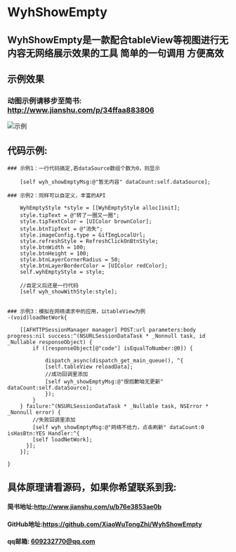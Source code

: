 # WyhShowEmpty

## WyhShowEmpty是一款配合tableView等视图进行无内容无网络展示效果的工具 简单的一句调用 方便高效


## 示例效果 


### 动图示例请移步至简书: http://www.jianshu.com/p/34ffaa883806

![示例](http://upload-images.jianshu.io/upload_images/4097230-4431fc807b524141.png?imageMogr2/auto-orient/strip%7CimageView2/2/w/1240)

## 代码示例: 

```
### 示例1：一行代码搞定,若dataSource数组个数为0，则显示

    [self wyh_showEmptyMsg:@"暂无内容" dataCount:self.dataSource];

### 示例2：同样可以自定义，丰富的API
    
    WyhEmptyStyle *style = [[WyhEmptyStyle alloc]init];
    style.tipText = @"转了一圈又一圈";
    style.tipTextColor = [UIColor brownColor];
    style.btnTipText = @"消失";
    style.imageConfig.type = GifImgLocalUrl;
    style.refreshStyle = RefreshClickOnBtnStyle;
    style.btnWidth = 100;
    style.btnHeight = 100;
    style.btnLayerCornerRadius = 50;
    style.btnLayerBorderColor = [UIColor redColor];
    self.wyhEmptyStyle = style;

    //自定义后还是一行代码
    [self wyh_showWithStyle:style];


### 示例3：模拟在网络请求中的应用，以tableView为例
-(void)loadNetWork{

    [[AFHTTPSessionManager manager] POST:url parameters:body progress:nil success:^(NSURLSessionDataTask * _Nonnull task, id  _Nullable responseObject) {
        if ([responseObject[@"code"] isEqualToNumber:@0]) {

            dispatch_async(dispatch_get_main_queue(), ^{
            [self.tableView reloadData];
            //成功回调里添加
            [self wyh_showEmptyMsg:@"很抱歉咱无更新" dataCount:self.dataSource];
            });
        }
    } failure:^(NSURLSessionDataTask * _Nullable task, NSError * _Nonnull error) {
        //失败回调里添加
        [self wyh_showEmptyMsg:@"网络不给力，点击刷新" dataCount:0 isHasBtn:YES Handler:^{
        [self loadNetWork];
      }];
    }];

}
```


## 具体原理请看源码，如果你希望联系到我:

####   简书地址:http://www.jianshu.com/u/b76e3853ae0b
#### GitHub地址:https://github.com/XiaoWuTongZhi/WyhShowEmpty
####    qq邮箱: 609232770@qq.com 
